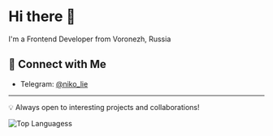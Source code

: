 # Hi there 👋 

I'm a Frontend Developer from Voronezh, Russia


## 📱 Connect with Me

- Telegram: [@niko_lie][tg]

---

💡 Always open to interesting projects and collaborations!



![Top Languagess][langStats]

[langStats]: https://github-readme-stats.vercel.app/api/top-langs/?username=nikolai-smolianinov&layout=compact&card_width=1000
[tg]: https://t.me/niko_lie

